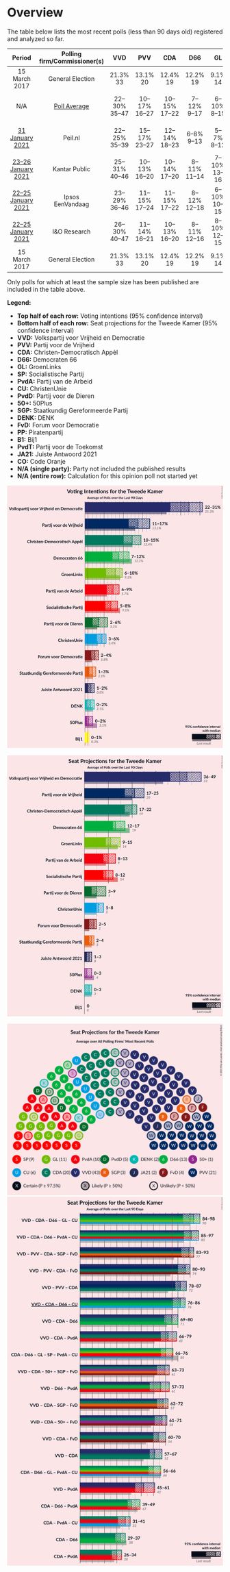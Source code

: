 # Overview

The table below lists the most recent polls (less than 90 days old) registered and analyzed so far.

| Period     | Polling firm/Commissioner(s) | VVD | PVV | CDA | D66 | GL | SP | PvdA | CU | PvdD | 50+ | SGP | DENK | FvD | PP | B1 | PvdT | JA21 | CO |
|:----------:|:----------------------------:|:--:|:--:|:--:|:--:|:--:|:--:|:--:|:--:|:--:|:--:|:--:|:--:|:--:|:--:|:--:|:--:|:--:|:--:|
| 15 March 2017 | General Election | 21.3% <br> 33 | 13.1% <br> 20 | 12.4% <br> 19 | 12.2% <br> 19 | 9.1% <br> 14 | 9.1% <br> 14 | 5.7% <br> 9 | 3.4% <br> 5 | 3.2% <br> 5 | 3.1% <br> 4 | 2.1% <br> 3 | 2.1% <br> 3 | 1.8% <br> 2 | 0.3% <br> 0 | 0.3% <br> 0 | 0.0% <br> 0 | 0.0% <br> 0 | 0.0% <br> 0 |
| N/A | [Poll Average](average.html) | 22–30% <br> 35–47 | 10–17% <br> 16–27 | 10–15% <br> 17–22 | 7–12% <br> 9–17 | 6–10% <br> 8–15 | 5–8% <br> 8–13 | 7–9% <br> 10–14 | 3–5% <br> 4–8 | 2–6% <br> 3–9 | 0–3% <br> 0–3 | 1–3% <br> 2–4 | 0–3% <br> 1–3 | 2–3% <br> 2–5 | N/A <br> N/A | 0–1% <br> 0–1 | N/A <br> N/A | 0–2% <br> 1–3 | N/A <br> N/A |
| [31 January 2021](2021-01-31-Peilnl.html) | Peil.nl | 22–25% <br> 35–39 | 15–17% <br> 23–27 | 12–14% <br> 18–23 | 6–8% <br> 9–13 | 5–7% <br> 8–12 | 6–8% <br> 9–11 | 7–9% <br> 11–14 | 4–5% <br> 6–8 | 4–5% <br> 6–8 | 0–1% <br> 0–1 | 2–3% <br> 2–4 | 2–3% <br> 2–3 | 2–3% <br> 3–5 | N/A <br> N/A | 0–1% <br> 0–1 | N/A <br> N/A | 2–3% <br> 2–4 | N/A <br> N/A |
| [23–26 January 2021](2021-01-26-KantarPublic.html) | Kantar Public | 25–31% <br> 40–46 | 10–13% <br> 16–20 | 10–14% <br> 17–20 | 8–11% <br> 11–14 | 7–10% <br> 13–16 | 6–9% <br> 9–12 | 7–10% <br> 10–13 | 2–5% <br> 3–6 | 2–5% <br> 4–6 | 1–3% <br> 2–3 | 1–3% <br> 2–5 | 1–3% <br> 2–4 | 1–3% <br> 2–3 | N/A <br> N/A | N/A <br> N/A | N/A <br> N/A | 0–1% <br> 0–1 | N/A <br> N/A |
| [22–25 January 2021](2021-01-25-Ipsos.html) | Ipsos <br> EenVandaag | 23–29% <br> 36–46 | 11–15% <br> 17–24 | 11–15% <br> 17–22 | 8–12% <br> 12–18 | 6–10% <br> 10–15 | 5–8% <br> 7–11 | 6–9% <br> 9–15 | 3–5% <br> 4–8 | 3–6% <br> 5–9 | 1–2% <br> 0–2 | 1–2% <br> 1–3 | 1–2% <br> 1–3 | 1–3% <br> 1–4 | N/A <br> N/A | N/A <br> N/A | N/A <br> N/A | 1–2% <br> 1–3 | N/A <br> N/A |
| [22–25 January 2021](2021-01-25-IOResearch.html) | I&O Research | 26–30% <br> 40–47 | 11–14% <br> 16–21 | 10–13% <br> 16–20 | 8–11% <br> 12–16 | 8–10% <br> 12–15 | 6–8% <br> 8–14 | 7–9% <br> 11–13 | 4–6% <br> 6–8 | 2–3% <br> 2–5 | 0–1% <br> 0–1 | 2–3% <br> 2–3 | 0–1% <br> 0–1 | 2–3% <br> 3–5 | N/A <br> N/A | N/A <br> N/A | N/A <br> N/A | 1–2% <br> 1–2 | N/A <br> N/A |
| 15 March 2017 | General Election | 21.3% <br> 33 | 13.1% <br> 20 | 12.4% <br> 19 | 12.2% <br> 19 | 9.1% <br> 14 | 9.1% <br> 14 | 5.7% <br> 9 | 3.4% <br> 5 | 3.2% <br> 5 | 3.1% <br> 4 | 2.1% <br> 3 | 2.1% <br> 3 | 1.8% <br> 2 | 0.3% <br> 0 | 0.3% <br> 0 | 0.0% <br> 0 | 0.0% <br> 0 | 0.0% <br> 0 |

Only polls for which at least the sample size has been published are included in the table above.

**Legend:**
+ **Top half of each row:** Voting intentions (95% confidence interval)
+ **Bottom half of each row:** Seat projections for the Tweede Kamer (95% confidence interval)
+ **VVD:** Volkspartij voor Vrijheid en Democratie
+ **PVV:** Partij voor de Vrijheid
+ **CDA:** Christen-Democratisch Appèl
+ **D66:** Democraten 66
+ **GL:** GroenLinks
+ **SP:** Socialistische Partij
+ **PvdA:** Partij van de Arbeid
+ **CU:** ChristenUnie
+ **PvdD:** Partij voor de Dieren
+ **50+:** 50Plus
+ **SGP:** Staatkundig Gereformeerde Partij
+ **DENK:** DENK
+ **FvD:** Forum voor Democratie
+ **PP:** Piratenpartij
+ **B1:** Bij1
+ **PvdT:** Partij voor de Toekomst
+ **JA21:** Juiste Antwoord 2021
+ **CO:** Code Oranje
+ **N/A (single party):** Party not included the published results
+ **N/A (entire row):** Calculation for this opinion poll not started yet


![Graph with voting intentions not yet produced](average.png "Voting Intentions")

![Graph with seats not yet produced](average-seats.png "Seats")

![Graph with seating plan not yet produced](average-seating-plan.png "Seating Plan")
![Graph with coalitions seats not yet produced](average-coalitions-seats.png "Coalitions Seats")
